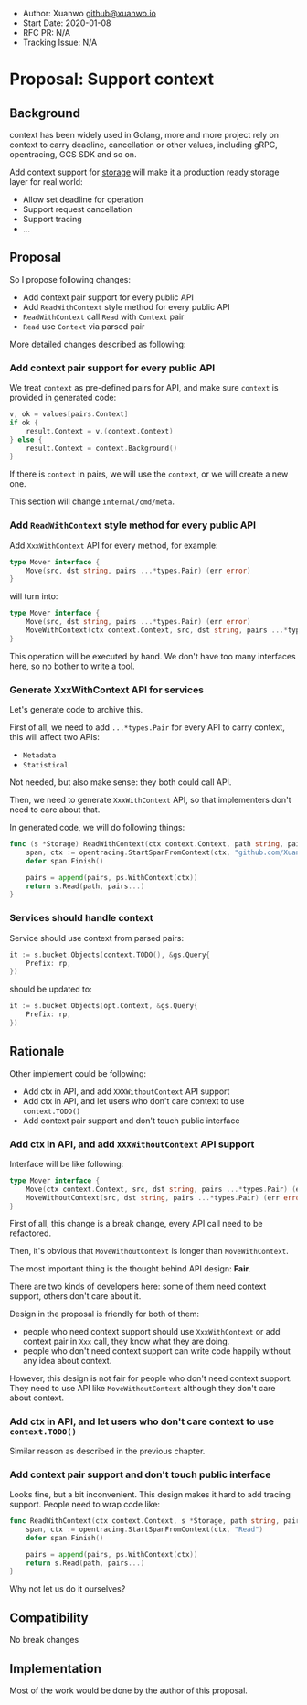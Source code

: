 - Author: Xuanwo <github@xuanwo.io>
- Start Date: 2020-01-08
- RFC PR: N/A
- Tracking Issue: N/A

# Proposal: Support context

## Background

context has been widely used in Golang, more and more project rely on context to carry deadline, cancellation or other values, including gRPC, opentracing, GCS SDK and so on.

Add context support for [storage](https://github.com/Xuanwo/storage) will make it a production ready storage layer for real world:

- Allow set deadline for operation
- Support request cancellation
- Support tracing
- ...

## Proposal

So I propose following changes:

- Add context pair support for every public API
- Add `ReadWithContext` style method for every public API
- `ReadWithContext` call `Read` with `Context` pair
- `Read` use `Context` via parsed pair

More detailed changes described as following:

### Add context pair support for every public API

We treat `context` as pre-defined pairs for API, and make sure `context` is provided in generated code:

```go
v, ok = values[pairs.Context]
if ok {
    result.Context = v.(context.Context)
} else {
    result.Context = context.Background()
}
```

If there is `context` in pairs, we will use the `context`, or we will create a new one.

This section will change `internal/cmd/meta`.

### Add `ReadWithContext` style method for every public API

Add `XxxWithContext` API for every method, for example:

```go
type Mover interface {
	Move(src, dst string, pairs ...*types.Pair) (err error)
}
```

will turn into:

```go
type Mover interface {
	Move(src, dst string, pairs ...*types.Pair) (err error)
	MoveWithContext(ctx context.Context, src, dst string, pairs ...*types.Pair) (err error)
}
```

This operation will be executed by hand. We don't have too many interfaces here, so no bother to write a tool.

### Generate XxxWithContext API for services

Let's generate code to archive this.

First of all, we need to add `...*types.Pair` for every API to carry context, this will affect two APIs:

- `Metadata`
- `Statistical`

Not needed, but also make sense: they both could call API.

Then, we need to generate `XxxWithContext` API, so that implementers don't need to care about that.

In generated code, we will do following things:

```go
func (s *Storage) ReadWithContext(ctx context.Context, path string, pairs ...*types.Pair) (r io.ReadCloser, err error) {
	span, ctx := opentracing.StartSpanFromContext(ctx, "github.com/Xuanwo/storage/services/qingstor.Storager.Read")
	defer span.Finish()

	pairs = append(pairs, ps.WithContext(ctx))
	return s.Read(path, pairs...)
}
```

### Services should handle context

Service should use context from parsed pairs:

```go
it := s.bucket.Objects(context.TODO(), &gs.Query{
    Prefix: rp,
})
```

should be updated to:

```go
it := s.bucket.Objects(opt.Context, &gs.Query{
    Prefix: rp,
})
```

## Rationale

Other implement could be following:

- Add ctx in API, and add `XXXWithoutContext` API support
- Add ctx in API, and let users who don't care context to use `context.TODO()`
- Add context pair support and don't touch public interface

### Add ctx in API, and add `XXXWithoutContext` API support

Interface will be like following:

```go
type Mover interface {
	Move(ctx context.Context, src, dst string, pairs ...*types.Pair) (err error)
	MoveWithoutContext(src, dst string, pairs ...*types.Pair) (err error)
}
```

First of all, this change is a break change, every API call need to be refactored.

Then, it's obvious that `MoveWithoutContext` is longer than `MoveWithContext`.

The most important thing is the thought behind API design: **Fair**.

There are two kinds of developers here: some of them need context support, others don't care about it.

Design in the proposal is friendly for both of them:

- people who need context support should use `XxxWithContext` or add context pair in `Xxx` call, they know what they are doing.
- people who don't need context support can write code happily without any idea about context.

However, this design is not fair for people who don't need context support. They need to use API like `MoveWithoutContext` although they don't care about context.

### Add ctx in API, and let users who don't care context to use `context.TODO()`

Similar reason as described in the previous chapter.

### Add context pair support and don't touch public interface

Looks fine, but a bit inconvenient. This design makes it hard to add tracing support. People need to wrap code like:

```go
func ReadWithContext(ctx context.Context, s *Storage, path string, pairs ...*types.Pair) (r io.ReadCloser, err error) {
	span, ctx := opentracing.StartSpanFromContext(ctx, "Read")
	defer span.Finish()

	pairs = append(pairs, ps.WithContext(ctx))
	return s.Read(path, pairs...)
}
```

Why not let us do it ourselves?

## Compatibility

No break changes

## Implementation

Most of the work would be done by the author of this proposal.
